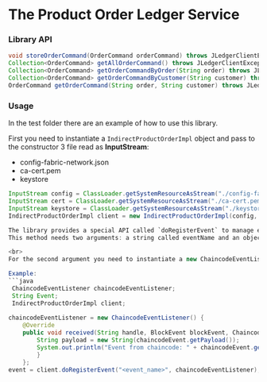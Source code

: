 # The Product Order Ledger Service


### Library API 


 ```java
void storeOrderCommand(OrderCommand orderCommand) throws JLedgerClientException;
Collection<OrderCommand> getAllOrderCommand() throws JLedgerClientException;
Collection<OrderCommand> getOrderCommandByOrder(String order) throws JLedgerClientException;
Collection<OrderCommand> getOrderCommandByCustomer(String customer) throws JLedgerClientException;
OrderCommand getOrderCommand(String order, String customer) throws JLedgerClientException;
```
### Usage

In the test folder there are an example of how to use this library.

First you need to instantiate a `IndirectProductOrderImpl` object and pass to the constructor 3 file read as **InputStream**:

- config-fabric-network.json
- ca-cert.pem
- keystore

```java
InputStream config = ClassLoader.getSystemResourceAsStream("./config-fabric-network.json");
InputStream cert = ClassLoader.getSystemResourceAsStream("./ca-cert.pem");
InputStream keystore = ClassLoader.getSystemResourceAsStream("./keystore");
IndirectProductOrderImpl client = new IndirectProductOrderImpl(config, cert, keystore); ```

The library provides a special API called `doRegisterEvent` to manage events. <br>
This method needs two arguments: a string called eventName and an object ChaincodeEventListener.<br>

<br>
For the second argument you need to instantiate a new ChaincodeEventListener.

Example:
```java
 ChaincodeEventListener chaincodeEventListener;
 String Event;
 IndirectProductOrderImpl client;
    
chaincodeEventListener = new ChaincodeEventListener() {
    @Override
    public void received(String handle, BlockEvent blockEvent, ChaincodeEvent chaincodeEvent) {
        String payload = new String(chaincodeEvent.getPayload());
        System.out.println("Event from chaincode: " + chaincodeEvent.getEventName() + " " + payload);
        }
    };
event = client.doRegisterEvent("<event_name>", chaincodeEventListener);
```
